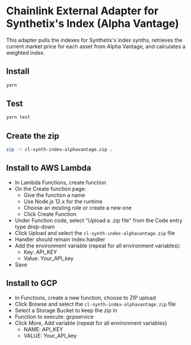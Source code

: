 # Chainlink External Adapter for Synthetix's Index (Alpha Vantage)

This adapter pulls the indexes for Synthetix's index synths, retrieves the current market price for each asset from Alpha Vantage, and calculates a weighted index.

## Install

```bash
yarn
```

## Test

```bash
yarn test
```

## Create the zip

```bash
zip -r cl-synth-index-alphavantage.zip .
```

## Install to AWS Lambda

- In Lambda Functions, create function
- On the Create function page:
  - Give the function a name
  - Use Node.js 12.x for the runtime
  - Choose an existing role or create a new one
  - Click Create Function
- Under Function code, select "Upload a .zip file" from the Code entry type drop-down
- Click Upload and select the `cl-synth-index-alphavantage.zip` file
- Handler should remain index.handler
- Add the environment variable (repeat for all environment variables):
  - Key: API_KEY
  - Value: Your_API_key
- Save


## Install to GCP

- In Functions, create a new function, choose to ZIP upload
- Click Browse and select the `cl-synth-index-alphavantage.zip` file
- Select a Storage Bucket to keep the zip in
- Function to execute: gcpservice
- Click More, Add variable (repeat for all environment variables)
  - NAME: API_KEY
  - VALUE: Your_API_key
